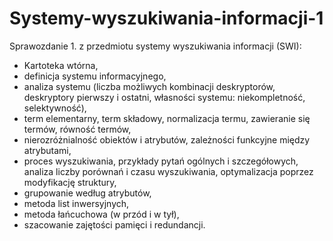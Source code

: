 # Systemy-wyszukiwania-informacji-1
Sprawozdanie 1. z przedmiotu systemy wyszukiwania informacji (SWI):
- Kartoteka wtórna,
- definicja systemu informacyjnego,
- analiza systemu (liczba możliwych kombinacji deskryptorów, deskryptory pierwszy i ostatni, własności systemu: niekompletność, selektywność),
- term elementarny, term składowy, normalizacja termu, zawieranie się termów, równość termów,
- nierozróżnialność obiektów i atrybutów, zależności funkcyjne między atrybutami,
- proces wyszukiwania, przykłady pytań ogólnych i szczegółowych, analiza liczby porównań i czasu wyszukiwania, optymalizacja poprzez modyfikację struktury,
- grupowanie według atrybutów,
- metoda list inwersyjnych,
- metoda łańcuchowa (w przód i w tył),
- szacowanie zajętości pamięci i redundancji.
